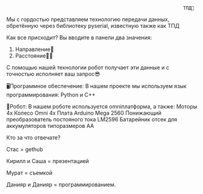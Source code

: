                                                                     ТПД🧠

Мы с гордостью представляем технологию передачи данных, обретённую через библиотеку pyserial, известную также как ТПД

Как все присходит?
Вы вводите в панели два значения:
1) Направление🔀
2) Расстояние🏃‍♂️

С помощью нашей технологии робот получает эти данные и с точностью исполняет ваш запрос😎

🖥Программное обеспечение:
В нашем проекте мы используем язык программирования: Python и C++

🤖Робот:
В нашем роботе используется omniплатформа, а также:
Моторы 4х
Колесо Omni 4x
Плата Arduino Mega 2560
Понижающий преобразователь постояного тока LM2596
Батарейник отсек для аккумуляторов типоразмеров AA














Кто за что отвечате?

Стас = gethub

Кирилл и Саша = презентацией

Мурат = съемкой

Данияр и Данияр = программированием.

